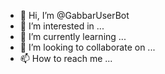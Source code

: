- 👋 Hi, I’m @GabbarUserBot
- 👀 I’m interested in ...
- 🌱 I’m currently learning ...
- 💞️ I’m looking to collaborate on ...
- 📫 How to reach me ...

<!---
GabbarUserBot/GabbarUserBot is a ✨ special ✨ repository because its `README.md` (this file) appears on your GitHub profile.
You can click the Preview link to take a look at your changes.
--->
